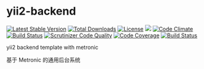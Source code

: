 # yii2-backend

[![Latest Stable Version](https://poser.pugx.org/zacksleo/yii2-backend/version)](https://packagist.org/packages/zacksleo/yii2-backend)
[![Total Downloads](https://poser.pugx.org/zacksleo/yii2-backend/downloads)](https://packagist.org/packages/zacksleo/yii2-backend)
[![License](https://poser.pugx.org/zacksleo/yii2-backend/license)](https://packagist.org/packages/zacksleo/yii2-backend)
[![](https://styleci.io/repos/79297389/shield?branch=master)](https://styleci.io/analyses/qrvnYV)
[![Code Climate](https://img.shields.io/codeclimate/github/zacksleo/yii2-backend.svg)]()
[![Build Status](https://travis-ci.org/monster-hunter/yii2-backend.svg?branch=master)](https://travis-ci.org/monster-hunter/yii2-backend)
[![Scrutinizer Code Quality](https://scrutinizer-ci.com/g/monster-hunter/yii2-backend/badges/quality-score.png?b=master)](https://scrutinizer-ci.com/g/monster-hunter/yii2-backend/?branch=master)
[![Code Coverage](https://scrutinizer-ci.com/g/monster-hunter/yii2-backend/badges/coverage.png?b=master)](https://scrutinizer-ci.com/g/monster-hunter/yii2-backend/?branch=master)
[![Build Status](https://scrutinizer-ci.com/g/monster-hunter/yii2-backend/badges/build.png?b=master)](https://scrutinizer-ci.com/g/monster-hunter/yii2-backend/build-status/master)

yii2 backend template with metronic

基于 Metronic 的通用后台系统
